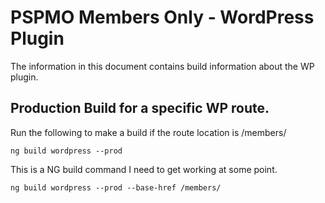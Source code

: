 # PSPMO Members Only - WordPress Plugin

The information in this document contains build information about the WP plugin.

## Production Build for a specific WP route.
Run the following to make a build if the route location is /members/

```ng build wordpress --prod```

This is a NG build command I need to get working at some point.

```ng build wordpress --prod --base-href /members/```

